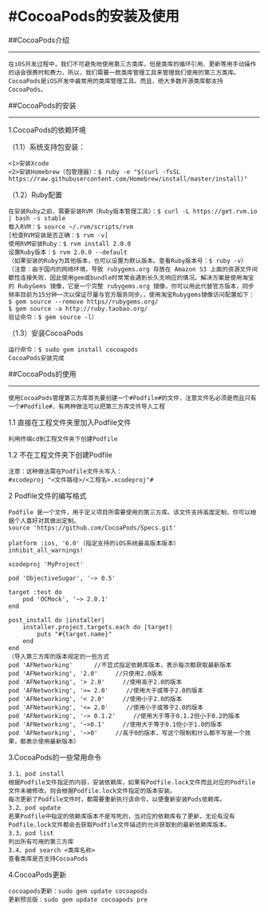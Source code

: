 #CocoaPods的安装及使用
===
##CocoaPods介绍
***
	在iOS开发过程中，我们不可避免地使用第三方类库，但是类库的循环引用、更新等用手动操作的话会很费时和费力，所以，我们需要一款类库管理工具来管理我们使用的第三方类库。CocoaPods是iOS开发中最常用的类库管理工具。而且，绝大多数开源类库都支持CocoaPods。
	
##CocoaPods的安装
***
1.CocoaPods的依赖环境

（1.1）系统支持包安装：

	<1>安装Xcode
	<2>安装Homebrew（包管理器）：$ ruby -e "$(curl -fsSL https://raw.githubusercontent.com/Homebrew/install/master/install)"
（1.2）Ruby配置

	在安装Ruby之前，需要安装RVM（Ruby版本管理工具）：$ curl -L https://get.rvm.io | bash -s stable
	载入RVM：$ source ~/.rvm/scripts/rvm
	[检查RVM安装是否正确：$ rvm -v]
	使用RVM安装Ruby：$ rvm install 2.0.0
	设置Ruby版本：$ rvm 2.0.0 --default
	（如果安装的Ruby为其他版本，也可以设置为默认版本。查看Ruby版本号：$ ruby -v）
	（注意：由于国内的网络环境，导致 rubygems.org 存放在 Amazon S3 上面的资源文件间歇性连接失败，因此使用gem或bundle时常常会遇到长久无响应的情况。解决方案是使用淘宝的 RubyGems 镜像，它是一个完整 rubygems.org 镜像，你可以用此代替官方版本，同步频率目前为15分钟一次以保证尽量与官方服务同步。，使用淘宝Rubygems镜像访问配置如下： 
	$ gem source --remove https//rubygems.org/
	$ gem source -a http://ruby.taobao.org/
	验证命令：$ gem source -l）
（1.3）安装CocoaPods
	
	运行命令：$ sudo gem install cocoapods
	CocoaPods安装完成

##CocoaPods的使用
***
`使用CocoaPods管理第三方库首先要创建一个#Podfile#的文件，注意文件名必须是而且只有一个#Podfile#，有两种做法可以把第三方库文件导入工程`

1.1 直接在工程文件夹里加入Podfile文件
	
	利用终端cd到工程文件夹下创建Podfile
	
1.2 不在工程文件夹下创建Podfile
	
	注意：这种做法需在Podfile文件头写入：
	#xcodeproj "<文件路径>/<工程名>.xcodeproj"#
	
2 Podfile文件的编写格式
	
	Podfile 是一个文件，用于定义项目所需要使用的第三方库。该文件支持高度定制，你可以根据个人喜好对其做出定制。
	source 'https://github.com/CocoaPods/Specs.git'
	
	platform :ios, '6.0'（指定支持的iOS系统最高版本版本）
	inhibit_all_warnings!

	xcodeproj 'MyProject'

	pod 'ObjectiveSugar', '~> 0.5'

	target :test do
  		pod 'OCMock', '~> 2.0.1'
	end

	post_install do |installer|
  		installer.project.targets.each do |target|
    		puts "#{target.name}"
  		end
	end
	（导入第三方库的版本规定的一些方式
	pod 'AFNetworking'      //不显式指定依赖库版本，表示每次都获取最新版本
	pod 'AFNetworking', '2.0'     //只使用2.0版本
	pod 'AFNetworking', '> 2.0'     //使用高于2.0的版本
	pod 'AFNetworking', '>= 2.0'     //使用大于或等于2.0的版本
	pod 'AFNetworking', '< 2.0'     //使用小于2.0的版本
	pod 'AFNetworking', '<= 2.0'     //使用小于或等于2.0的版本
	pod 'AFNetworking', '~> 0.1.2'     //使用大于等于0.1.2但小于0.2的版本
	pod 'AFNetworking', '~>0.1'     //使用大于等于0.1但小于1.0的版本
	pod 'AFNetworking', '~>0'     //高于0的版本，写这个限制和什么都不写是一个效果，都表示使用最新版本）
	
3.CocoaPods的一些常用命令
	
	3.1、pod install
	根据Podfile文件指定的内容，安装依赖库，如果有Podfile.lock文件而且对应的Podfile文件未被修改，则会根据Podfile.lock文件指定的版本安装。
	每次更新了Podfile文件时，都需要重新执行该命令，以便重新安装Pods依赖库。
	3.2、pod update
	若果Podfile中指定的依赖库版本不是写死的，当对应的依赖库有了更新，无论有没有Podfile.lock文件都会去获取Podfile文件描述的允许获取到的最新依赖库版本。
	3.3、pod list 
	列出所有可用的第三方库
	3.4、pod search <类库名称>
	查看类库是否支持CocoaPods
	
4.CocoaPods更新

	cocoapods更新：sudo gem update cocoapods
	更新预览版：sudo gem update cocoapods pre


